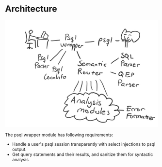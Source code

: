 # Architecture

![Program architecture sketch](./architecture.jpg)

The psql wrapper module has following requirements:
- Handle a user's psql session transparently with select injections to psql output.
- Get query statements and their results, and sanitize them for syntactic analysis
